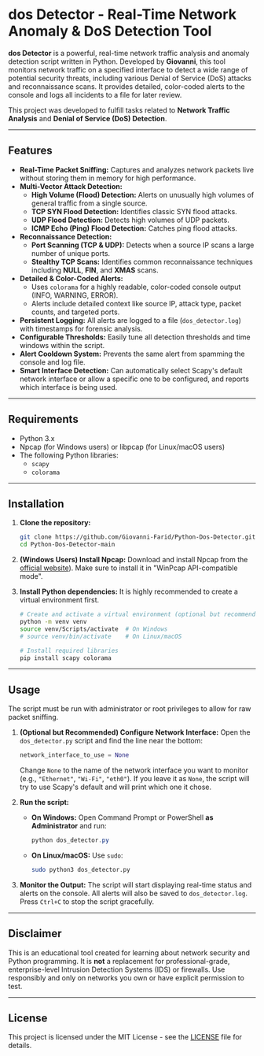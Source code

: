 # dos Detector - Real-Time Network Anomaly & DoS Detection Tool

**dos Detector** is a powerful, real-time network traffic analysis and anomaly detection script written in Python. Developed by **Giovanni**, this tool monitors network traffic on a specified interface to detect a wide range of potential security threats, including various Denial of Service (DoS) attacks and reconnaissance scans. It provides detailed, color-coded alerts to the console and logs all incidents to a file for later review.

This project was developed to fulfill tasks related to **Network Traffic Analysis** and **Denial of Service (DoS) Detection**.

-----

## Features

  - **Real-Time Packet Sniffing:** Captures and analyzes network packets live without storing them in memory for high performance.
  - **Multi-Vector Attack Detection:**
      - **High Volume (Flood) Detection:** Alerts on unusually high volumes of general traffic from a single source.
      - **TCP SYN Flood Detection:** Identifies classic SYN flood attacks.
      - **UDP Flood Detection:** Detects high volumes of UDP packets.
      - **ICMP Echo (Ping) Flood Detection:** Catches ping flood attacks.
  - **Reconnaissance Detection:**
      - **Port Scanning (TCP & UDP):** Detects when a source IP scans a large number of unique ports.
      - **Stealthy TCP Scans:** Identifies common reconnaissance techniques including **NULL**, **FIN**, and **XMAS** scans.
  - **Detailed & Color-Coded Alerts:**
      - Uses `colorama` for a highly readable, color-coded console output (INFO, WARNING, ERROR).
      - Alerts include detailed context like source IP, attack type, packet counts, and targeted ports.
  - **Persistent Logging:** All alerts are logged to a file (`dos_detector.log`) with timestamps for forensic analysis.
  - **Configurable Thresholds:** Easily tune all detection thresholds and time windows within the script.
  - **Alert Cooldown System:** Prevents the same alert from spamming the console and log file.
  - **Smart Interface Detection:** Can automatically select Scapy's default network interface or allow a specific one to be configured, and reports which interface is being used.

-----

## Requirements

  - Python 3.x
  - Npcap (for Windows users) or libpcap (for Linux/macOS users)
  - The following Python libraries:
      - `scapy`
      - `colorama`

-----

## Installation

1.  **Clone the repository:**

    ```bash
    git clone https://github.com/Giovanni-Farid/Python-Dos-Detector.git
    cd Python-Dos-Detector-main
    ```

2.  **(Windows Users) Install Npcap:**
    Download and install Npcap from the [official website](https://npcap.com/#download)). Make sure to install it in "WinPcap API-compatible mode".

3.  **Install Python dependencies:**
    It is highly recommended to create a virtual environment first.

    ```bash
    # Create and activate a virtual environment (optional but recommended)
    python -m venv venv
    source venv/Scripts/activate  # On Windows
    # source venv/bin/activate    # On Linux/macOS

    # Install required libraries
    pip install scapy colorama
    ```

-----

## Usage

The script must be run with administrator or root privileges to allow for raw packet sniffing.

1.  **(Optional but Recommended) Configure Network Interface:**
    Open the `dos_detector.py` script and find the line near the bottom:

    ```python
    network_interface_to_use = None
    ```

    Change `None` to the name of the network interface you want to monitor (e.g., `"Ethernet"`, `"Wi-Fi"`, `"eth0"`). If you leave it as `None`, the script will try to use Scapy's default and will print which one it chose.

2.  **Run the script:**

      - **On Windows:** Open Command Prompt or PowerShell **as Administrator** and run:
        ```powershell
        python dos_detector.py
        ```
      - **On Linux/macOS:** Use `sudo`:
        ```bash
        sudo python3 dos_detector.py
        ```

3.  **Monitor the Output:**
    The script will start displaying real-time status and alerts on the console. All alerts will also be saved to `dos_detector.log`. Press `Ctrl+C` to stop the script gracefully.

-----

## Disclaimer

This is an educational tool created for learning about network security and Python programming. It is **not** a replacement for professional-grade, enterprise-level Intrusion Detection Systems (IDS) or firewalls. Use responsibly and only on networks you own or have explicit permission to test.

-----

## License

This project is licensed under the MIT License - see the [LICENSE](LICENSE) file for details.
